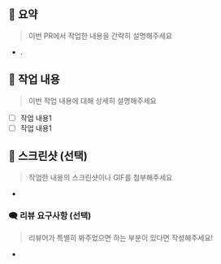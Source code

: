 ## 📄 요약

> 이번 PR에서 작업한 내용을 간략히 설명해주세요

- .

## 📝 작업 내용

> 이번 작업 내용에 대해 상세히 설명해주세요

- [ ] 작업 내용1
- [ ] 작업 내용1

## 📸 스크린샷 (선택)

> 작업한 내용의 스크린샷이나 GIF를 첨부해주세요

-

### 🗨️ 리뷰 요구사항 (선택)

> 리뷰어가 특별히 봐주었으면 하는 부분이 있다면 작성해주세요!

-
